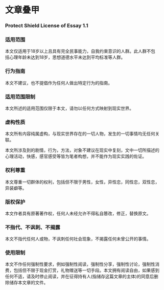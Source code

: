 # 文章叠甲
### Protect Shield License of Essay 1.1
### 适用范围
本文仅适用于18岁以上且具有完全民事能力，自我约束意识的人群。此人群不包括心理年龄未达到18岁，思想道德水平未达到平均标准等人群。

### 行为指南
本文不建议，也不提倡作为任何人做出特定行为的指南。

### 适用范围限制
本文所述的适用范围仅限于本文，请勿以任何方式映射到现实世界。

### 虚构性质
本文所有内容纯属虚构，与现实世界存在的一切人物，发生的一切事情均无任何关联。

本文所涉及到的剧情，行为，方法，对象不建议在现实中复刻，文中一切所描述的心理活动，快感，感官感受等皆为笔者构想，并不能作为现实实践的佐证。

### 权利尊重
本文尊重一切群体的权利，包括但不限于男性，女性，异性恋，同性恋，双性恋，异装癖等。

### 版权保护
本文作者具有原著著作权，任何人未经允许不得私自篡改，修正，替换原文。

### 不指代、不讽刺、不揭露
本文不指代任何人或物，不讽刺任何社会现象，不揭露任何未曾公开的事情。

### 使用限制
本文不作任何强制性要求，例如强制性阅读，强制性分享，强制性讨论，强制性消费，包括但不限于现金打赏，礼物赠送等一切手段。本文拥有阅读自由，如果感到任何不适，请及时停止阅读，并在征得持有人(指储存这篇文章的主体)的同意后删除储存本文章的文件。